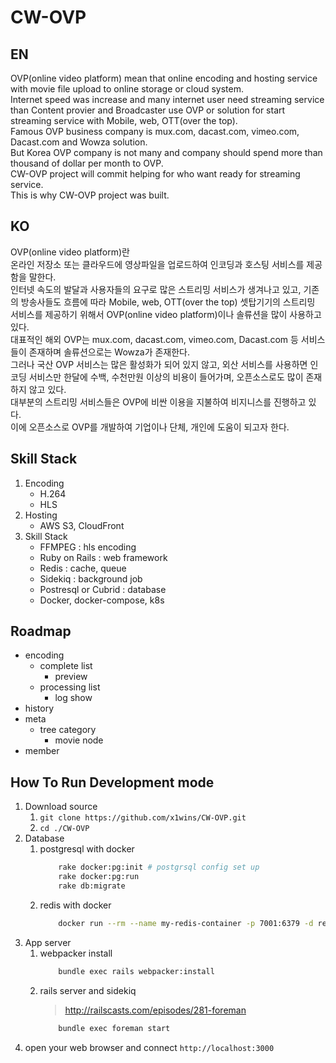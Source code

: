 # CW-OVP
## EN
OVP(online video platform) mean that online encoding and hosting service with movie file upload to online storage or cloud system.<br/>
Internet speed was increase and many internet user need streaming service than Content provier and Broadcaster use OVP or solution for start streaming service with Mobile, web, OTT(over the top).<br/>
Famous OVP business company is mux.com, dacast.com, vimeo.com, Dacast.com and Wowza solution.<br/>
But Korea OVP company is not many and company should spend more than thousand of dollar per month to OVP.<br/>
CW-OVP project will commit helping for who want ready for streaming service.<br/>
This is why CW-OVP project was built.

## KO
OVP(online video platform)란<br/>
온라인 저장소 또는 클라우드에 영상파일을 업로드하여 인코딩과 호스팅 서비스를 제공함을 말한다.<br/>
인터넷 속도의 발달과 사용자들의 요구로 많은 스트리밍 서비스가 생겨나고 있고, 기존의 방송사들도 흐름에 따라  Mobile, web, OTT(over the top) 셋탑기기의 스트리밍 서비스를 제공하기 위해서 OVP(online video platform)이나 솔류션을 많이 사용하고 있다.<br/>
대표적인 해외 OVP는 mux.com, dacast.com, vimeo.com, Dacast.com 등 서비스들이 존재하며 솔류션으로는 Wowza가 존재한다.<br/>
그러나 국산 OVP 서비스는 많은 활성화가 되어 있지 않고, 외산 서비스를 사용하면 인코딩 서비스만 한달에 수백, 수천만원 이상의 비용이 들어가며, 오픈소스로도 많이 존재 하지 않고 있다.<br/>
대부분의 스트리밍 서비스들은 OVP에 비싼 이용을 지불하여 비지니스를 진행하고 있다.<br/>
이에 오픈소스로 OVP를 개발하여 기업이나 단체, 개인에 도움이 되고자 한다.

## Skill Stack
1. Encoding
    * H.264
    * HLS
2. Hosting 
    * AWS S3, CloudFront
3. Skill Stack
    * FFMPEG : hls encoding
    * Ruby on Rails : web framework
    * Redis : cache, queue
    * Sidekiq : background job
    * Postresql or Cubrid : database
    * Docker, docker-compose, k8s

## Roadmap
* encoding
    * complete list
        * preview
    * processing list
        * log show
* history
* meta
    * tree category
        * movie node
* member

## How To Run Development mode
1. Download source
    1. ```git clone https://github.com/x1wins/CW-OVP.git```
    2. ```cd ./CW-OVP```
2. Database
    1. postgresql with docker
        ```bash
            rake docker:pg:init # postgrsql config set up
            rake docker:pg:run
            rake db:migrate
        ```
    2. redis with docker
        ```bash
            docker run --rm --name my-redis-container -p 7001:6379 -d redis
        ```
3. App server
    1. webpacker install
        ```bash
            bundle exec rails webpacker:install 
        ```
    2. rails server and sidekiq
        > http://railscasts.com/episodes/281-foreman
        ```bash
            bundle exec foreman start    
        ```
3. open your web browser and connect ```http://localhost:3000```       
